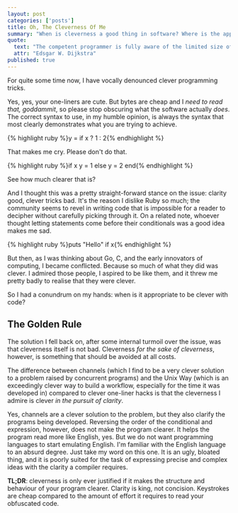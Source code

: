```yaml
---
layout: post
categories: ['posts']
title: Oh, The Cleverness Of Me
summary: "When is cleverness a good thing in software? Where is the appropriate place to be clever?"
quote:
  text: "The competent programmer is fully aware of the limited size of his own skull. He therefore approaches his task with full humility, and avoids clever tricks like the plague."
  attr: "Edsgar W. Dijkstra"
published: true
---
```


For quite some time now, I have vocally denounced clever programming tricks.

Yes, yes, your one-liners are cute. But bytes are cheap and I _need to read that, goddammit_, so please stop obscuring what the software actually _does_. The correct syntax to use, in my humble opinion, is always the syntax that most clearly demonstrates what you are trying to achieve.

{% highlight ruby %}y = if x ? 1 : 2{% endhighlight %}

That makes me cry. Please don&apos;t do that.

{% highlight ruby %}if x
    y = 1
else
    y = 2
end{% endhighlight %}

See how much clearer that is?

And I thought this was a pretty straight-forward stance on the issue: clarity good, clever tricks bad. It&apos;s the reason I dislike Ruby so much; the community seems to revel in writing code that is impossible for a reader to decipher without carefully picking through it. On a related note, whoever thought letting statements come before their conditionals was a good idea makes me sad.

{% highlight ruby %}puts "Hello" if x{% endhighlight %}

But then, as I was thinking about Go, C, and the early innovators of computing, I became conflicted. Because so much of what they did was clever. I admired those people, I aspired to be like them, and it threw me pretty badly to realise that they were clever.

So I had a conundrum on my hands: when is it appropriate to be clever with code?

## The Golden Rule

The solution I fell back on, after some internal turmoil over the issue, was that cleverness itself is not bad. Cleverness _for the sake of cleverness_, however, is something that should be avoided at all costs.

The difference between channels (which I find to be a very clever solution to a problem raised by concurrent programs) and the Unix Way (which is an exceedingly clever way to build a workflow, especially for the time it was developed in) compared to clever one-liner hacks is that the cleverness I admire is clever _in the pursuit of clarity_.

Yes, channels are a clever solution to the problem, but they also clarify the programs being developed. Reversing the order of the conditional and expression, however, does not make the program clearer. It helps the program read more like English, yes. But we do not want programming languages to start emulating English. I&apos;m familiar with the English language to an absurd degree. Just take my word on this one. It is an ugly, bloated thing, and it is poorly suited for the task of expressing precise and complex ideas with the clarity a compiler requires.

**TL;DR**: cleverness is only ever justified if it makes the structure and behaviour of your program clearer. Clarity is king, not concision. Keystrokes are cheap compared to the amount of effort it requires to read your obfuscated code.